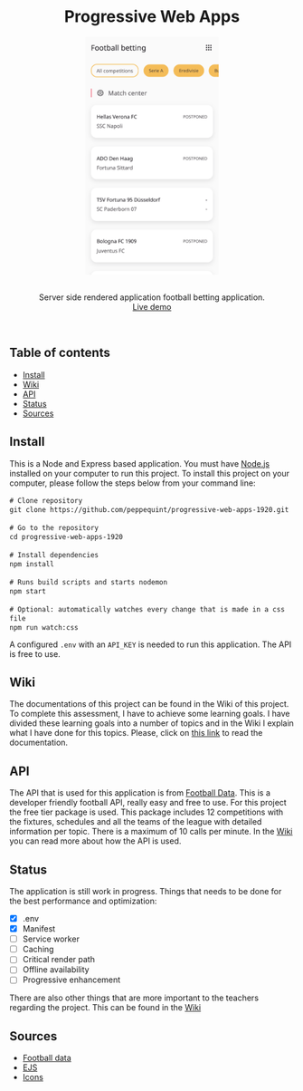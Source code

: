 <div align="center">
	<h1 align='center'>Progressive Web Apps</h1>
	<img align='center' src="./assets/img/screenshot-app(wip).png" height="420" />
</div>
<p align="center">
	<br>
	Server side rendered application football betting application.
	<br>
	<a href="https://progressive-web-apps-1920.herokuapp.com/">Live demo</a>
</p>
<br>

## Table of contents

- [Install](#install)
- [Wiki](#wiki)
- [API](#api)
- [Status](#status)
- [Sources](#sources)

## Install
This is a Node and Express based application. You must have [Node.js](https://nodejs.org/en/download/) installed on your computer to run this project. To install this project on your computer, please follow the steps below from your command line:

```shell
# Clone repository
git clone https://github.com/peppequint/progressive-web-apps-1920.git

# Go to the repository
cd progressive-web-apps-1920

# Install dependencies
npm install

# Runs build scripts and starts nodemon
npm start

# Optional: automatically watches every change that is made in a css file
npm run watch:css
```

A configured `.env` with an `API_KEY` is needed	to run this application. The API is free to use. 

## Wiki
The documentations of this project can be found in the Wiki of this project. To complete this assessment, I have to achieve some learning goals. I have divided these learning goals into a number of topics and in the Wiki I explain what I have done for this topics. Please, click on [this link](https://github.com/peppequint/progressive-web-apps-1920/wiki) to read the documentation.

## API
The API that is used for this application is from [Football Data](https://www.football-data.org/). This is a developer friendly football API, really easy and free to use. For this project the free tier package is used. This package includes 12 competitions with the fixtures, schedules and all the teams of the league with detailed information per topic. There is a maximum of 10 calls per minute. 
In the [Wiki](#https://github.com/peppequint/progressive-web-apps-1920/wiki/Server-side-rendering) you can read more about how the API is used.

## Status
The application is still work in progress. Things that needs to be done for the best performance and optimization:
- [x] .env
- [x] Manifest
- [ ] Service worker
- [ ] Caching
- [ ] Critical render path
- [ ] Offline availability 
- [ ] Progressive enhancement

There are also other things that are more important to the teachers regarding the project. This can be found in the [Wiki](https://github.com/peppequint/progressive-web-apps-1920/wiki)

## Sources
- [Football data](https://www.football-data.org/)
- [EJS](https://ejs.co/)
- [Icons](https://developer.microsoft.com/en-us/fabric#/styles/web/icons#fabric-icons-tool)